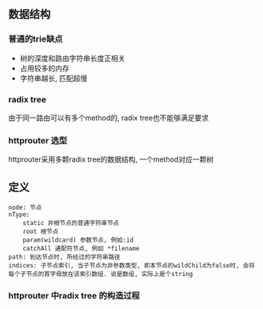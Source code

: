 ## 数据结构

### 普通的trie缺点

* 树的深度和路由字符串长度正相关
* 占用较多的内存
* 字符串越长, 匹配超慢

### radix tree

由于同一路由可以有多个method的, radix tree也不能够满足要求

### httprouter 选型
httprouter采用多颗radix tree的数据结构, 一个method对应一颗树

## 定义

```
node: 节点
nType:
    static 非根节点的普通字符串节点
    root 根节点
    param(wildcard) 参数节点, 例如:id
    catchAll 通配符节点, 例如 *filename
path: 到达节点时, 所经过的字符串路径
indices: 子节点索引, 当子节点为非参数类型, 即本节点的wildChild为false时, 会将每个子节点的首字母放在该索引数组. 说是数组, 实际上是个string
```

### httprouter 中radix tree 的构造过程
